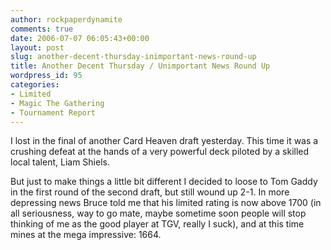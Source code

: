 ```yaml
---
author: rockpaperdynamite
comments: true
date: 2006-07-07 06:05:43+00:00
layout: post
slug: another-decent-thursday-inimportant-news-round-up
title: Another Decent Thursday / Unimportant News Round Up
wordpress_id: 95
categories:
- Limited
- Magic The Gathering
- Tournament Report
---
```


I lost in the final of another Card Heaven draft yesterday. This time it was a crushing defeat at the hands of a very powerful deck piloted by a skilled local talent, Liam Shiels.

But just to make things a little bit different I decided to loose to Tom Gaddy in the first round of the second draft, but still wound up 2-1. In more depressing news Bruce told me that his limited rating is now above 1700 (in all seriousness, way to go mate, maybe sometime soon people will stop thinking of me as the good player at TGV, really I suck), and at this time mines at the mega impressive: 1664.

